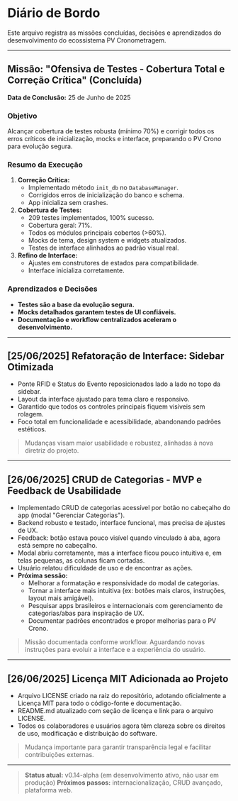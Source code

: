 # Diário de Bordo

Este arquivo registra as missões concluídas, decisões e aprendizados do desenvolvimento do ecossistema PV Cronometragem.

---

## Missão: "Ofensiva de Testes - Cobertura Total e Correção Crítica" (Concluída)

**Data de Conclusão:** 25 de Junho de 2025

### Objetivo

Alcançar cobertura de testes robusta (mínimo 70%) e corrigir todos os erros críticos de inicialização, mocks e interface, preparando o PV Crono para evolução segura.

### Resumo da Execução

1. **Correção Crítica:**
   - Implementado método `init_db` no `DatabaseManager`.
   - Corrigidos erros de inicialização do banco e schema.
   - App inicializa sem crashes.
2. **Cobertura de Testes:**
   - 209 testes implementados, 100% sucesso.
   - Cobertura geral: 71%.
   - Todos os módulos principais cobertos (>60%).
   - Mocks de tema, design system e widgets atualizados.
   - Testes de interface alinhados ao padrão visual real.
3. **Refino de Interface:**
   - Ajustes em construtores de estados para compatibilidade.
   - Interface inicializa corretamente.

### Aprendizados e Decisões

- **Testes são a base da evolução segura.**
- **Mocks detalhados garantem testes de UI confiáveis.**
- **Documentação e workflow centralizados aceleram o desenvolvimento.**

---

## [25/06/2025] Refatoração de Interface: Sidebar Otimizada

- Ponte RFID e Status do Evento reposicionados lado a lado no topo da sidebar.
- Layout da interface ajustado para tema claro e responsivo.
- Garantido que todos os controles principais fiquem visíveis sem rolagem.
- Foco total em funcionalidade e acessibilidade, abandonando padrões estéticos.

> Mudanças visam maior usabilidade e robustez, alinhadas à nova diretriz do projeto.

---

## [26/06/2025] CRUD de Categorias - MVP e Feedback de Usabilidade

- Implementado CRUD de categorias acessível por botão no cabeçalho do app (modal "Gerenciar Categorias").
- Backend robusto e testado, interface funcional, mas precisa de ajustes de UX.
- Feedback: botão estava pouco visível quando vinculado à aba, agora está sempre no cabeçalho.
- Modal abriu corretamente, mas a interface ficou pouco intuitiva e, em telas pequenas, as colunas ficam cortadas.
- Usuário relatou dificuldade de uso e de encontrar as ações.
- **Próxima sessão:**
    - Melhorar a formatação e responsividade do modal de categorias.
    - Tornar a interface mais intuitiva (ex: botões mais claros, instruções, layout mais amigável).
    - Pesquisar apps brasileiros e internacionais com gerenciamento de categorias/abas para inspiração de UX.
    - Documentar padrões encontrados e propor melhorias para o PV Crono.

> Missão documentada conforme workflow. Aguardando novas instruções para evoluir a interface e a experiência do usuário.

---

## [26/06/2025] Licença MIT Adicionada ao Projeto

- Arquivo LICENSE criado na raiz do repositório, adotando oficialmente a Licença MIT para todo o código-fonte e documentação.
- README.md atualizado com seção de licença e link para o arquivo LICENSE.
- Todos os colaboradores e usuários agora têm clareza sobre os direitos de uso, modificação e distribuição do software.

> Mudança importante para garantir transparência legal e facilitar contribuições externas.

---

> **Status atual:** v0.14-alpha (em desenvolvimento ativo, não usar em produção)
> **Próximos passos:** internacionalização, CRUD avançado, plataforma web.
